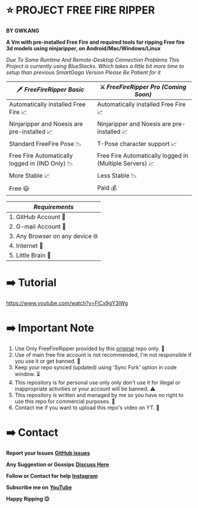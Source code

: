 # ⭐ PROJECT FREE FIRE RIPPER 
**BY GWKANG**

**A Vm with pre-installed Free Fire and required tools for ripping Free fire 3d models using ninjaripper, on Android/Mac/Windows/Linux**

*Due To Some Runtime And Remote-Desktop Connection Problems This Project is currently using BlueStacks. Which takes a little bit more time to setup than previous SmartGaga Version Please Be Patient for it*

|🗡 *FreeFireRipper Basic* |⚔ *FreeFireRipper Pro (Coming Soon)* |
| ---------------------| ---------------------------------|
| Automatically installed Free Fire 📈| Automatically installed Free Fire 📈|
| Ninjaripper and Noesis are pre-installed 📈| Ninjaripper and Noesis are pre-installed 📈|
| Standard FreeFire Pose 📉| T-Pose character support 📈| 
| Free Fire Automatically logged in (IND Only) 📉| Free Fire Automatically logged in (Multiple Servers) 📈|
| More Stable 📈| Less Stable 📉|
| Free 😃| Paid 💰|
 
|*Requirements*|
|------------|
|1. GitHub Account 🔑|
|2. G-mail Account 📧|
|3. Any Browser on any device 🌐|
|4. Internet 🛜|
|5. Little Brain 🧠|

# ➡️ Tutorial
https://www.youtube.com/watch?v=FlCx9gY3lWg

# ➡️ Important Note
1. Use Only FreeFireRipper provided by this [original](https://github.com/GWKANG-YT/FreeFireRipper) repo only. 📌
2. Use of main free fire account is not recommended, I'm not responsible if you use it or get banned. 🚫
3. Keep your repo synced (updated) using 'Sync Fork' option in code window. ⏳
4. This repository is for personal use only only don't use it for illegal or inappropriate activities or your account will be banned. ⚠️
5. This repository is written and managed by me so you have no right to use this repo for commercial purposes. 👿
6. Contact me if you want to upload this repo's video on YT. 📮

# ➡️ Contact

**Report your Issues**
**[GitHub issues](https://github.com/GWKANG-YT/FreeFireRipper/issues)**

**Any Suggestion or Gossips**
**[Discuss Here](https://github.com/GWKANG-YT/FreeFireRipper/discussions)**

**Follow or Contact for help**
**[Instagram](https://www.instagram.com/inderx_kang)**

**Subscribe me on**
**[YouTube](https://youtube.com/@GW_KANG)**

**Happy Ripping 😉**
